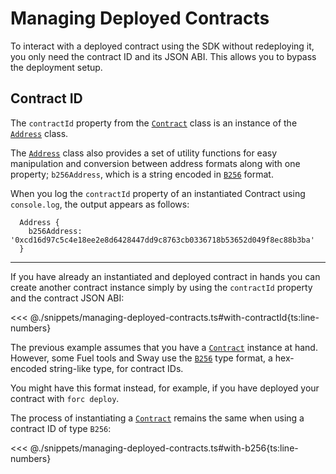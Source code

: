 # Managing Deployed Contracts

To interact with a deployed contract using the SDK without redeploying it, you only need the contract ID and its JSON ABI. This allows you to bypass the deployment setup.

## Contract ID

The `contractId` property from the [`Contract`](DOCS_API_URL/classes/_fuel_ts_program.Contract.html) class is an instance of the [`Address`](DOCS_API_URL/classes/_fuel_ts_address.Address.html) class.

The [`Address`](DOCS_API_URL/classes/_fuel_ts_address.Address.html) class also provides a set of utility functions for easy manipulation and conversion between address formats along with one property; `b256Address`, which is a string encoded in [`B256`](../types/b256.md) format.

When you log the `contractId` property of an instantiated Contract using `console.log`, the output appears as follows:

```console
  Address {
    b256Address: '0xcd16d97c5c4e18ee2e8d6428447dd9c8763cb0336718b53652d049f8ec88b3ba'
  }
```

---

If you have already an instantiated and deployed contract in hands you can create another contract instance simply by using the `contractId` property and the contract JSON ABI:

<<< @./snippets/managing-deployed-contracts.ts#with-contractId{ts:line-numbers}

The previous example assumes that you have a [`Contract`](DOCS_API_URL/classes/_fuel_ts_program.Contract.html) instance at hand. However, some Fuel tools and Sway use the [`B256`](../types/b256.md) type format, a hex-encoded string-like type, for contract IDs.

You might have this format instead, for example, if you have deployed your contract with `forc deploy`.

The process of instantiating a [`Contract`](DOCS_API_URL/classes/_fuel_ts_program.Contract.html) remains the same when using a contract ID of type `B256`:

<<< @./snippets/managing-deployed-contracts.ts#with-b256{ts:line-numbers}
